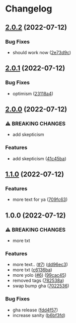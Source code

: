 # Changelog

## [2.0.2](https://github.com/entur/poc-plattform/compare/common-v2.0.1...common-v2.0.2) (2022-07-12)


### Bug Fixes

* should work now ([2e73d9c](https://github.com/entur/poc-plattform/commit/2e73d9cb14d5358394a4ecbe708eea43f208638f))

## [2.0.1](https://github.com/entur/poc-plattform/compare/common-v2.0.0...common-v2.0.1) (2022-07-12)


### Bug Fixes

* optimism ([23118a4](https://github.com/entur/poc-plattform/commit/23118a4e47a82a0e9f62b1958a1cb6b5aa384ae5))

## [2.0.0](https://github.com/entur/poc-plattform/compare/common-v1.1.0...common-v2.0.0) (2022-07-12)


### ⚠ BREAKING CHANGES

* add skepticism

### Features

* add skepticism ([41c45ba](https://github.com/entur/poc-plattform/commit/41c45ba134df653a11a7b0fd4d7a13fa40eb9cfb))

## [1.1.0](https://github.com/entur/poc-plattform/compare/common-v1.0.0...common-v1.1.0) (2022-07-12)


### Features

* more text for ya ([709fc63](https://github.com/entur/poc-plattform/commit/709fc635eef44155f4e3e7eb3167849fbf3e841e))

## 1.0.0 (2022-07-12)


### ⚠ BREAKING CHANGES

* more txt

### Features

* more text.. ([#7](https://github.com/entur/poc-plattform/issues/7)) ([dd96ec3](https://github.com/entur/poc-plattform/commit/dd96ec31bec223be2522ac5fa75ae09f796df04a))
* more txt ([c6136ba](https://github.com/entur/poc-plattform/commit/c6136ba5f94d06f7b8110b2716a62a09ee4e2557))
* more yolo ([#6](https://github.com/entur/poc-plattform/issues/6)) ([99cac45](https://github.com/entur/poc-plattform/commit/99cac458f3d55070cb9831bf6719cde0644403fe))
* removed tags ([782538a](https://github.com/entur/poc-plattform/commit/782538af5811fd9dd787b21cfc1de21814eb1db7))
* swap bump gha ([7022536](https://github.com/entur/poc-plattform/commit/70225362590918343e93b2546aec88b55e01b5fe))


### Bug Fixes

* gha release ([fdd4f57](https://github.com/entur/poc-plattform/commit/fdd4f573abe569bc1b3d89b7740e6ef67a879fdd))
* increase sanity ([b6bf3fd](https://github.com/entur/poc-plattform/commit/b6bf3fdecda4dc9932b39b3eb55d89529f5ada09))
